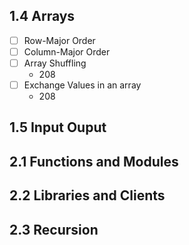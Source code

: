 ## 1.4 Arrays
- [ ] Row-Major Order
- [ ] Column-Major Order
- [ ] Array Shuffling
	- 208 
- [ ] Exchange Values in an array
	- 208 
## 1.5 Input Ouput
## 2.1 Functions and Modules
## 2.2 Libraries and Clients
## 2.3 Recursion